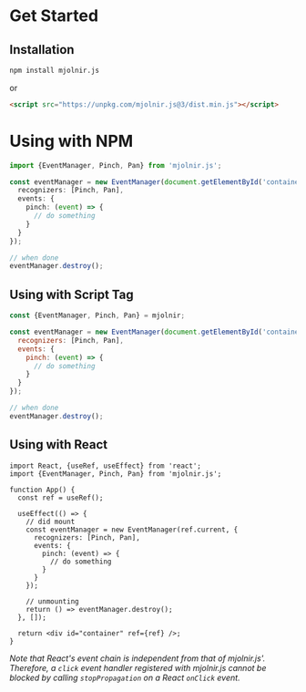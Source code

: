 # Get Started

## Installation

```bash
npm install mjolnir.js
```

or

```html
<script src="https://unpkg.com/mjolnir.js@3/dist.min.js"></script>
```

# Using with NPM

```ts
import {EventManager, Pinch, Pan} from 'mjolnir.js';

const eventManager = new EventManager(document.getElementById('container'), {
  recognizers: [Pinch, Pan],
  events: {
    pinch: (event) => {
      // do something
    }
  }
});

// when done
eventManager.destroy();
```

## Using with Script Tag

```js
const {EventManager, Pinch, Pan} = mjolnir;

const eventManager = new EventManager(document.getElementById('container'), {
  recognizers: [Pinch, Pan],
  events: {
    pinch: (event) => {
      // do something
    }
  }
});

// when done
eventManager.destroy();
```

## Using with React

```tsx
import React, {useRef, useEffect} from 'react';
import {EventManager, Pinch, Pan} from 'mjolnir.js';

function App() {
  const ref = useRef();

  useEffect(() => {
    // did mount
    const eventManager = new EventManager(ref.current, {
      recognizers: [Pinch, Pan],
      events: {
        pinch: (event) => {
          // do something
        }
      }
    });

    // unmounting
    return () => eventManager.destroy();
  }, []);

  return <div id="container" ref={ref} />;
}
```

_Note that React's event chain is independent from that of mjolnir.js'. Therefore, a `click` event handler registered with mjolnir.js cannot be blocked by calling `stopPropagation` on a React `onClick` event._
